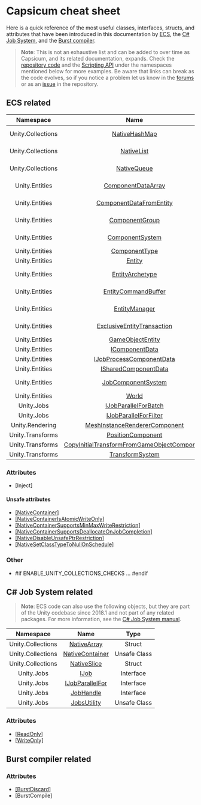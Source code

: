 # Capsicum cheat sheet

Here is a quick reference of the most useful classes, interfaces, structs, and attributes that have been introduced in this documentation by [ECS](#ecs-related), the [C# Job System](#c-job-system-related), and the [Burst compiler](#burst-compiler-related). 

> **Note**: This is not an exhaustive list and can be added to over time as Capsicum, and its related documentation, expands. Check the [repository code](https://github.com/Unity-Technologies/EntityComponentSystemSamples) and the [Scripting API](https://docs.unity3d.com/ScriptReference/) under the namespaces mentioned below for more examples. Be aware that links can break as the code evolves, so if you notice a problem let us know in the [forums](http://www.unity3d.com/performance-by-default) or as an [issue](https://github.com/Unity-Technologies/EntityComponentSystemSamples/issues/new) in the repository.

## ECS related

| Namespace     | Name          | Type  |
| :-------------: |:-------------:| :-----:|
| Unity.Collections | [NativeHashMap](../../Samples/Packages/com.unity.collections/Unity.Collections/NativeHashMap.cs) | Unsafe Struct |
| Unity.Collections | [NativeList](../../Samples/Packages/com.unity.collections/Unity.Collections/NativeList.cs) | Unsafe Struct |
| Unity.Collections | [NativeQueue](../../Samples/Packages/com.unity.collections/Unity.Collections/NativeQueue.cs) | Unsafe Struct |
| Unity.Entities | [ComponentDataArray](../../Samples/Packages/com.unity.entities/Unity.Entities/Iterators/ComponentDataArray.cs) | Unsafe Struct |
| Unity.Entities | [ComponentDataFromEntity](../../Samples/Packages/com.unity.entities/Unity.Entities/Iterators/ComponentDataFromEntity.cs) | Unsafe Struct |
| Unity.Entities | [ComponentGroup](../../Samples/Packages/com.unity.entities/Unity.Entities/Iterators/ComponentGroup.cs) | Unsafe Class |
| Unity.Entities | [ComponentSystem](../../Samples/Packages/com.unity.entities/Unity.Entities/ComponentSystem.cs) | Abstract Class |
| Unity.Entities | [ComponentType](../../Samples/Packages/com.unity.entities/Unity.Entities/Types/ComponentType.cs) | Struct |
| Unity.Entities | [Entity](../../Samples/Packages/com.unity.entities/Unity.Entities/EntityManager.cs) | Struct |
| Unity.Entities | [EntityArchetype](../../Samples/Packages/com.unity.entities/Unity.Entities/EntityManager.cs) | Unsafe Struct |
| Unity.Entities | [EntityCommandBuffer](../../Samples/Packages/com.unity.entities/Unity.Entities/EntityCommandBuffer.cs) | Unsafe Struct |
| Unity.Entities | [EntityManager](../../Samples/Packages/com.unity.entities/Unity.Entities/EntityManager.cs) | Unsafe Class |
| Unity.Entities | [ExclusiveEntityTransaction](../../Samples/Packages/com.unity.entities/Unity.Entities/ExclusiveEntityTransaction.cs) | Unsafe Struct |
| Unity.Entities | [GameObjectEntity](../../Samples/Packages/com.unity.entities/Unity.Entities.Hybrid/GameObjectEntity.cs) | Class |
| Unity.Entities | [IComponentData](../../Samples/Packages/com.unity.entities/Unity.Entities/IComponentData.cs) | Interface |
| Unity.Entities | [IJobProcessComponentData](../../Samples/Packages/com.unity.entities/Unity.Entities/IJobProcessComponentData.cs) | Interface |
| Unity.Entities | [ISharedComponentData](../../Samples/Packages/com.unity.entities/Unity.Entities/IComponentData.cs) | Interface |
| Unity.Entities | [JobComponentSystem](../../Samples/Packages/com.unity.entities/Unity.Entities/ComponentSystem.cs) | Abstract Class |
| Unity.Entities | [World](../../Samples/Packages/com.unity.entities/Unity.Entities/Injection/World.cs) | Class |
| Unity.Jobs | [IJobParallelForBatch](../../Samples/Packages/com.unity.jobs/Unity.Jobs/IJobParallelForBatch.cs) | Interface |
| Unity.Jobs | [IJobParallelForFilter](../../Samples/Packages/com.unity.jobs/Unity.Jobs/IJobParallelForFilter.cs) | Interface |
| Unity.Rendering | [MeshInstanceRendererComponent](../../Samples/Packages/com.unity.entities/Unity.Rendering.Hybrid/MeshInstanceRendererComponent.cs) | Class |
| Unity.Transforms | [PositionComponent](../../Samples/Packages/com.unity.entities/Unity.Transforms/PositionComponent.cs) | Class |
| Unity.Transforms | [CopyInitialTransformFromGameObjectComponent](../../Samples/Packages/com.unity.entities/Unity.Transforms.Hybrid/CopyInitialTransformFromGameObjectComponent.cs) | Class |
| Unity.Transforms | [TransformSystem](../../Samples/Packages/com.unity.entities/Unity.Transforms/TransformSystem.cs) | Class |

### Attributes

* [Inject]

#### Unsafe attributes 

* [[NativeContainer]](https://docs.unity3d.com/ScriptReference/Unity.Collections.LowLevel.Unsafe.NativeContainerAttribute.html)
* [[NativeContainerIsAtomicWriteOnly]](https://docs.unity3d.com/ScriptReference/Unity.Collections.LowLevel.Unsafe.NativeContainerIsAtomicWriteOnlyAttribute.html) 
* [[NativeContainerSupportsMinMaxWriteRestriction]](https://docs.unity3d.com/ScriptReference/Unity.Collections.LowLevel.Unsafe.NativeContainerSupportsMinMaxWriteRestrictionAttribute.html) 
* [[NativeContainerSupportsDeallocateOnJobCompletion]](https://docs.unity3d.com/ScriptReference/Unity.Collections.LowLevel.Unsafe.NativeContainerSupportsDeallocateOnJobCompletionAttribute.html)
* [[NativeDisableUnsafePtrRestriction]](https://docs.unity3d.com/ScriptReference/Unity.Collections.LowLevel.Unsafe.NativeDisableUnsafePtrRestrictionAttribute.html)
* [[NativeSetClassTypeToNullOnSchedule]](https://docs.unity3d.com/ScriptReference/Unity.Collections.LowLevel.Unsafe.NativeSetClassTypeToNullOnScheduleAttribute.html)

### Other

* \#if ENABLE_UNITY_COLLECTIONS_CHECKS ... #endif

## C# Job System related

> **Note**: ECS code can also use the following objects, but they are part of the  Unity codebase since 2018.1 and not part of any related packages. For more information, see the [C# Job System manual](https://docs.unity3d.com/Manual/JobSystem.html).

| Namespace     | Name          | Type  |
| :-------------: |:-------------:| :-----:|
| Unity.Collections | [NativeArray](https://docs.unity3d.com/ScriptReference/Unity.Collections.NativeArray_1.html)  | Struct |
| Unity.Collections | [NativeContainer](https://docs.unity3d.com/ScriptReference/Unity.Collections.LowLevel.Unsafe.NativeContainerAttribute.html) | Unsafe Class |
| Unity.Collections | [NativeSlice](https://docs.unity3d.com/ScriptReference/Unity.Collections.NativeSlice_1.html) | Struct |
| Unity.Jobs | [IJob](https://docs.unity3d.com/ScriptReference/Unity.Jobs.IJob.html) | Interface |
| Unity.Jobs | [IJobParallelFor](https://docs.unity3d.com/ScriptReference/Unity.Jobs.IJobParallelFor.html) | Interface |
| Unity.Jobs | [JobHandle](https://docs.unity3d.com/ScriptReference/Unity.Jobs.JobHandle.html) | Interface |
| Unity.Jobs | [JobsUtility](https://docs.unity3d.com/ScriptReference/Unity.Jobs.LowLevel.Unsafe.JobsUtility.html) | Unsafe Class |

### Attributes

* [[ReadOnly]](https://docs.unity3d.com/ScriptReference/Unity.Collections.ReadOnlyAttribute.html)
* [[WriteOnly]](https://docs.unity3d.com/ScriptReference/Unity.Collections.WriteOnlyAttribute.html)

## Burst compiler related

### Attributes

* [[BurstDiscard]](https://docs.unity3d.com/ScriptReference/Unity.Burst.BurstDiscardAttribute.html)
* [BurstCompile]